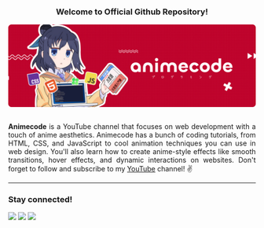 <div align=center>
  <h3>Welcome to Official Github Repository!
  <br />
</div>
<a href="https://www.youtube.com/@animecodeindo">
  <img src="https://github.com/animecodeindo/.github/blob/main/thumbnail.png?raw=true" align=center>
</a>
<br />
<br />
<p align=justify>
<b>Animecode</b> is a YouTube channel that focuses on web development with a touch of anime aesthetics. Animecode has a bunch of coding tutorials, from HTML, CSS, and JavaScript to cool animation techniques you can use in web design. You'll also learn how to create anime-style effects like smooth transitions, hover effects, and dynamic interactions on websites. Don't forget to follow and subscribe to my <a href="https://www.youtube.com/@animecodeindo">YouTube</a> channel! ✌
</p>
<hr />

### Stay connected!
<a href="https://discord.com/invite/WqRSPjudFT"><img src="https://img.shields.io/badge/Discord-5865F2?style=for-the-badge&logo=discord&logoColor=white"></a>
<a href="https://www.tiktok.com/@animecodeindo"><img src="https://img.shields.io/badge/TikTok-000000?style=for-the-badge&logo=tiktok&logoColor=white"></a>
<a href="https://www.youtube.com/@animecodeindo"><img src="https://img.shields.io/badge/YouTube-FF0000?style=for-the-badge&logo=youtube&logoColor=white"></a>
